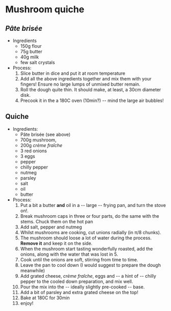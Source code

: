 Mushroom quiche
================

*Pâte brisée*
--------------------

* Ingredients
    * 150g flour
    * 75g butter
    * 40g milk
    * few salt crystals
* Process:
    1. Slice butter in dice and put it at room temperature
    2. Add all the above ingredients together and mix them with your fingers! Ensure no large lumps of unmixed butter remain.   
    3. Roll the dough quite thin. It should make, at least, a 30cm diameter disk.
    4. Precook it in the a 180C oven (10min?) -- mind the large air bubbles!

Quiche
----------

* Ingredients:
    * Pâte brisée (see above)
    * 700g mushroom,
    * 200g *crème fraîche*
    * 3 red onions
    * 3 eggs
    * pepper
    * chilly pepper
    * nutmeg
    * parsley
    * salt
    * oil
    * butter
* Process:
    1. Put a bit a butter **and** oil in a -- large -- frying pan, and turn the stove on!.
    2. Break mushroom caps in three or four parts, do the same with the stems. Chuck them on the hot pan
    3. Add salt, pepper and nutmeg
    4. Whilst mushrooms are cooking, cut unions radially (in π/8 chunks).
    5. The mushroom should loose a lot of water during the process. **Remove it** and keep it on the side.
    6. When the mushroom start tasting wonderfully roasted, add the onions, along with the water that was lost in 5.
    7. Cook until the onions are soft, stirring from time to time.
    8. Leave the pan to cool down (I would suggest to prepare the dough meanwhile)
    9. Add grated cheese, *crème fraîche*, eggs and -- a hint of -- chilly pepper to the cooled down preparation, and mix well.
    10. Pour the mix into the  -- ideally slightly pre-cooked -- base.
    11. Add a bit of parsley and extra grated cheese on the top!
    12. Bake at 180C for 30min
    13. enjoy!
   

   
   
   

